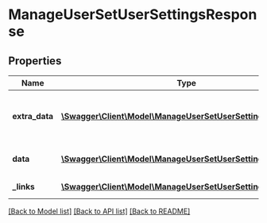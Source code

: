 # ManageUserSetUserSettingsResponse

## Properties
Name | Type | Description | Notes
------------ | ------------- | ------------- | -------------
**extra_data** | [**\Swagger\Client\Model\ManageUserSetUserSettingsExtraData[]**](ManageUserSetUserSettingsExtraData.md) | List of all error messages for failed settings | [optional] 
**data** | [**\Swagger\Client\Model\ManageUserSetUserSettingsData[]**](ManageUserSetUserSettingsData.md) | List of all user settings | 
**_links** | [**\Swagger\Client\Model\ManageUserSetUserSettingsLinks[]**](ManageUserSetUserSettingsLinks.md) | Links to pages | 

[[Back to Model list]](../README.md#documentation-for-models) [[Back to API list]](../README.md#documentation-for-api-endpoints) [[Back to README]](../README.md)


